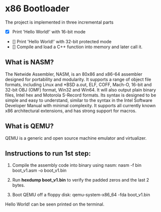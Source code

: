 # x86 Bootloader

The project is implemented in three incremental parts

- [x] Print 'Hello World!' with 16-bit mode
- [] Print 'Hello World!' with 32-bit protected mode 
- [] Compile and load a C++ function into memory and later call it.

## What is NASM?
The Netwide Assembler, NASM, is an 80x86 and x86-64 assembler designed for portability and modularity. It supports a range of object file formats, including Linux and *BSD a.out, ELF, COFF, Mach-O, 16-bit and 32-bit OBJ (OMF) format, Win32 and Win64. It will also output plain binary files, Intel hex and Motorola S-Record formats. Its syntax is designed to be simple and easy to understand, similar to the syntax in the Intel Software Developer Manual with minimal complexity. It supports all currently known x86 architectural extensions, and has strong support for macros.

## What is QEMU?
QEMU is a generic and open source machine emulator and virtualizer.

## Instructions to run 1st step:

1. Compile the assembly code into binary using nasm: nasm -f bin boot_v1.asm -o boot_v1.bin

2. Run **hexdump boot_v1.bin** to verify the padded zeros and the last 2 bytes.

3. Boot QEMU off a floppy disk: qemu-system-x86_64 -fda boot_v1.bin

Hello World! can be seen printed on the terminal.


